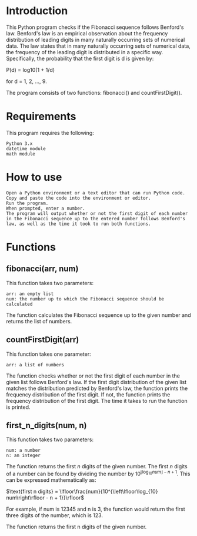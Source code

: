 # Introduction

This Python program checks if the Fibonacci sequence follows Benford's law. Benford's law is an empirical observation about the frequency distribution of leading digits in many naturally occurring sets of numerical data. The law states that in many naturally occurring sets of numerical data, the frequency of the leading digit is distributed in a specific way. Specifically, the probability that the first digit is d is given by:

P(d) = log10(1 + 1/d)

for d = 1, 2, ..., 9.

The program consists of two functions: fibonacci() and countFirstDigit().
# Requirements

This program requires the following:

    Python 3.x
    datetime module
    math module

# How to use

    Open a Python environment or a text editor that can run Python code.
    Copy and paste the code into the environment or editor.
    Run the program.
    When prompted, enter a number.
    The program will output whether or not the first digit of each number in the Fibonacci sequence up to the entered number follows Benford's law, as well as the time it took to run both functions.

# Functions
## fibonacci(arr, num)

This function takes two parameters:

    arr: an empty list
    num: the number up to which the Fibonacci sequence should be calculated

The function calculates the Fibonacci sequence up to the given number and returns the list of numbers.
## countFirstDigit(arr)

This function takes one parameter:

    arr: a list of numbers

The function checks whether or not the first digit of each number in the given list follows Benford's law. If the first digit distribution of the given list matches the distribution predicted by Benford's law, the function prints the frequency distribution of the first digit. If not, the function prints the frequency distribution of the first digit. The time it takes to run the function is printed.
## first_n_digits(num, n)

This function takes two parameters:

    num: a number
    n: an integer

The function returns the first $n$ digits of the given number. The first $n$ digits of a number can be found by dividing the number by $10^{\left\lfloor\log_{10} num\right\rfloor - n + 1}$. This can be expressed mathematically as:

$\text{first n digits} = \lfloor\frac{num}{10^{\left\lfloor\log_{10} num\right\rfloor - n + 1}}\rfloor$

For example, if num is 12345 and n is 3, the function would return the first three digits of the number, which is 123.

The function returns the first n digits of the given number.
